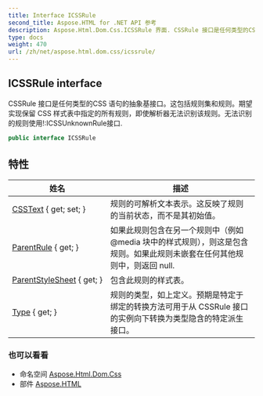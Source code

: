 ```yaml
---
title: Interface ICSSRule
second_title: Aspose.HTML for .NET API 参考
description: Aspose.Html.Dom.Css.ICSSRule 界面. CSSRule 接口是任何类型的CSS 语句的抽象基接口这包括规则集和规则期望实现保留 CSS 样式表中指定的所有规则即使解析器无法识别该规则无法识别的规则使用ICSSUnknownRule接口.
type: docs
weight: 470
url: /zh/net/aspose.html.dom.css/icssrule/
---
```

## ICSSRule interface

CSSRule 接口是任何类型的CSS 语句的抽象基接口。这包括规则集和规则。期望实现保留 CSS 样式表中指定的所有规则，即使解析器无法识别该规则。无法识别的规则使用!:ICSSUnknownRule接口.

```csharp
public interface ICSSRule
```

## 特性

| 姓名 | 描述 |
| --- | --- |
| [CSSText](../../aspose.html.dom.css/icssrule/csstext/) { get; set; } | 规则的可解析文本表示。这反映了规则的当前状态，而不是其初始值。 |
| [ParentRule](../../aspose.html.dom.css/icssrule/parentrule/) { get; } | 如果此规则包含在另一个规则中（例如@media 块中的样式规则），则这是包含规则。如果此规则未嵌套在任何其他规则中，则返回 null. |
| [ParentStyleSheet](../../aspose.html.dom.css/icssrule/parentstylesheet/) { get; } | 包含此规则的样式表。 |
| [Type](../../aspose.html.dom.css/icssrule/type/) { get; } | 规则的类型，如上定义。预期是特定于绑定的转换方法可用于从 CSSRule 接口的实例向下转换为类型隐含的特定派生接口。 |

### 也可以看看

* 命名空间 [Aspose.Html.Dom.Css](../../aspose.html.dom.css/)
* 部件 [Aspose.HTML](../../)


